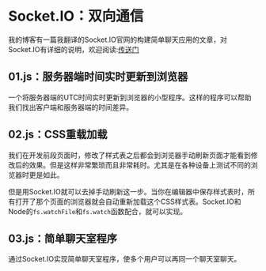 # Socket.IO：双向通信

我的博客有一篇我翻译的Socket.IO官网的构建简单聊天应用的文章，对Socket.IO有详细的说明，欢迎阅读:[传送门](http://foreverz.cn/2017/01/04/%E5%9F%BA%E4%BA%8Esocket-io%E7%9A%84%E7%AE%80%E5%8D%95%E8%81%8A%E5%A4%A9%E5%BA%94%E7%94%A8/)

## 01.js：服务器端时间实时更新到浏览器

一个将服务器端的UTC时间实时更新到浏览器的小型程序。这样的程序可以帮助我们找出客户端和服务器端的时间差异。

## 02.js：CSS重载加载

我们在开发前段页面时，修改了样式表之后都会到浏览器手动刷新页面才能看到修改后的效果。但是这样非常繁琐而且非常耗时。尤其是在各种设备上测试不同的浏览器时更是如此。

但是用Socket.IO就可以去掉手动刷新这一步。当你在编辑器中保存样式表时，所有打开了那个页面的浏览器就会自动重新加载这个CSS样式表。Socket.IO和Node的`fs.watchFile`和`fs.watch`函数配合，就可以实现。

## 03.js：简单聊天室程序

通过Socket.IO实现简单聊天室程序，使多个用户可以再同一个聊天室聊天。

